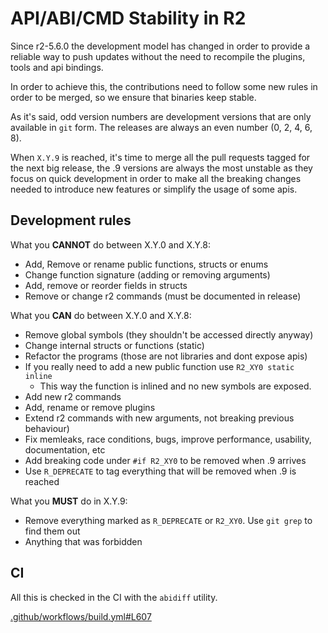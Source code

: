 # API/ABI/CMD Stability in R2

Since r2-5.6.0 the development model has changed in order to provide a reliable
way to push updates without the need to recompile the plugins, tools and api
bindings.

In order to achieve this, the contributions need to follow some new rules in
order to be merged, so we ensure that binaries keep stable.

As it's said, odd version numbers are development versions that are only available
in `git` form. The releases are always an even number (0, 2, 4, 6, 8).

When `X.Y.9` is reached, it's time to merge all the pull requests tagged for
the next big release, the .9 versions are always the most unstable as they focus
on quick development in order to make all the breaking changes needed to
introduce new features or simplify the usage of some apis.

## Development rules

What you **CANNOT** do between X.Y.0 and X.Y.8:

* Add, Remove or rename public functions, structs or enums
* Change function signature (adding or removing arguments)
* Add, remove or reorder fields in structs
* Remove or change r2 commands (must be documented in release)

What you **CAN** do between X.Y.0 and X.Y.8:

* Remove global symbols (they shouldn't be accessed directly anyway)
* Change internal structs or functions (static)
* Refactor the programs (those are not libraries and dont expose apis)
* If you really need to add a new public function use `R2_XY0 static inline`
  * This way the function is inlined and no new symbols are exposed.
* Add new r2 commands
* Add, rename or remove plugins
* Extend r2 commands with new arguments, not breaking previous behaviour)
* Fix memleaks, race conditions, bugs, improve performance, usability, documentation, etc
* Add breaking code under `#if R2_XY0` to be removed when .9 arrives
* Use `R_DEPRECATE` to tag everything that will be removed when .9 is reached

What you **MUST** do in X.Y.9:

* Remove everything marked as `R_DEPRECATE` or `R2_XY0`. Use `git grep` to find them out
* Anything that was forbidden 

## CI

All this is checked in the CI with the `abidiff` utility.

[.github/workflows/build.yml#L607](../../94a31e97b868ead86d27031280ead2f5c64fecbd/.github/workflows/build.yml#L607)
